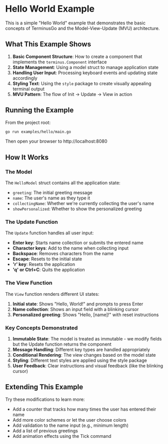 # Hello World Example

This is a simple "Hello World" example that demonstrates the basic concepts of TerminusGo and the Model-View-Update (MVU) architecture.

## What This Example Shows

1. **Basic Component Structure**: How to create a component that implements the `terminus.Component` interface
2. **State Management**: Using a model struct to manage application state
3. **Handling User Input**: Processing keyboard events and updating state accordingly
4. **Styling Text**: Using the `style` package to create visually appealing terminal output
5. **MVU Pattern**: The flow of Init → Update → View in action

## Running the Example

From the project root:

```bash
go run examples/hello/main.go
```

Then open your browser to http://localhost:8080

## How It Works

### The Model

The `HelloModel` struct contains all the application state:
- `greeting`: The initial greeting message
- `name`: The user's name as they type it
- `collectingName`: Whether we're currently collecting the user's name
- `showPersonalized`: Whether to show the personalized greeting

### The Update Function

The `Update` function handles all user input:
- **Enter key**: Starts name collection or submits the entered name
- **Character keys**: Add to the name when collecting input
- **Backspace**: Removes characters from the name
- **Escape**: Resets to the initial state
- **'r' key**: Resets the application
- **'q' or Ctrl+C**: Quits the application

### The View Function

The `View` function renders different UI states:
1. **Initial state**: Shows "Hello, World!" and prompts to press Enter
2. **Name collection**: Shows an input field with a blinking cursor
3. **Personalized greeting**: Shows "Hello, [name]!" with reset instructions

### Key Concepts Demonstrated

1. **Immutable State**: The model is treated as immutable - we modify fields but the Update function returns the component
2. **Message Handling**: Different key types are handled appropriately
3. **Conditional Rendering**: The view changes based on the model state
4. **Styling**: Different text styles are applied using the style package
5. **User Feedback**: Clear instructions and visual feedback (like the blinking cursor)

## Extending This Example

Try these modifications to learn more:
- Add a counter that tracks how many times the user has entered their name
- Add more color schemes or let the user choose colors
- Add validation to the name input (e.g., minimum length)
- Add a list of previous greetings
- Add animation effects using the Tick command